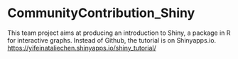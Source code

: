# CommunityContribution_Shiny
This team project aims at producing an introduction to Shiny, a package in R for interactive graphs. Instead of Github, the tutorial is on Shinyapps.io. https://yifeinataliechen.shinyapps.io/shiny_tutorial/
